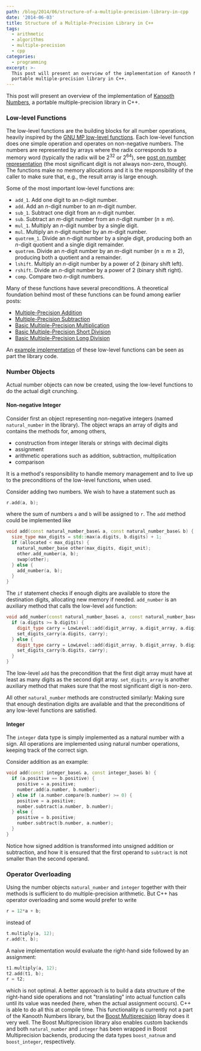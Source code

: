 ```yaml
---
path: /blog/2014/06/structure-of-a-multiple-precision-library-in-cpp
date: '2014-06-03'
title: Structure of a Multiple-Precision Library in C++
tags:
  - arithmetic
  - algorithms
  - multiple-precision
  - cpp
categories:
  - programming
excerpt: >-
  This post will present an overview of the implementation of Kanooth Numbers, a
  portable multiple-precision library in C++.
---
```

This post will present an overview of the implementation of [Kanooth Numbers](https://github.com/janmarthedal/kanooth-numbers), a portable multiple-precision library in C++.

### Low-level Functions

The low-level functions are the building blocks for all number operations, heavily inspired by the [GNU MP low-level functions](https://gmplib.org/manual/Low_002dlevel-Functions.html). Each low-level function does one simple operation and operates on non-negative numbers. The numbers are represented by arrays where the radix corresponds to a memory word (typically the radix will be 2<sup>32</sup> or 2<sup>64</sup>), see [post on number representation](/blog/2011/10/multiple-precision-number-representation) (the most significant digit is not always non-zero, though). The functions make no memory allocations and it is the responsibility of the caller to make sure that, e.g., the result array is large enough.

Some of the most important low-level functions are:

 * `add_1`. Add one digit to an <i>n</i>-digit number.
 * `add`. Add an <i>n</i>-digit number to an <i>m</i>-digit number.
 * `sub_1`. Subtract one digit from an <i>n</i>-digit number.
 * `sub`. Subtract an <i>m</i>-digit number from an <i>n</i>-digit number ($n \geq m$).
 * `mul_1`. Multiply an <i>n</i>-digit number by a single digit.
 * `mul`. Multiply an <i>n</i>-digit number by an <i>m</i>-digit number.
 * `quotrem_1`. Divide an <i>n</i>-digit number by a single digit, producing both an <i>n</i>-digit quotient and a single digit remainder.
 * `quotrem`. Divide an <i>n</i>-digit number by an <i>m</i>-digit number ($n \geq m \geq 2$), producing both a quotient and a remainder.
 * `lshift`. Multiply an <i>n</i>-digit number by a power of 2 (binary shift left).
 * `rshift`. Divide an <i>n</i>-digit number by a power of 2 (binary shift right).
 * `comp`. Compare two <i>n</i>-digit numbers.

Many of these functions have several preconditions. A theoretical foundation behind most of these functions can be found among earlier posts:

 * [Multiple-Precision Addition](/blog/2011/10/multiple-precision-addition)
 * [Multiple-Precision Subtraction](/blog/2011/10/multiple-precision-subtraction)
 * [Basic Multiple-Precision Multiplication](/blog/2011/11/basic-multiple-precision-multiplication)
 * [Basic Multiple-Precision Short Division](/blog/2012/11/basic-multiple-precision-short-division)
 * [Basic Multiple-Precision Long Division](/blog/2014/04/basic-multiple-precision-long-division)

An [example implementation](https://github.com/janmarthedal/kanooth-numbers/blob/28268a02e943629cb64cd4b68c4911f11674c6fb/kanooth/numbers/lowlevel/generic_has_double.hpp) of these low-level functions can be seen as part the library code.

### Number Objects

Actual number objects can now be created, using the low-level functions to do the actual digit crunching.

#### Non-negative Integer

Consider first an object representing non-negative integers (named `natural_number` in the library). The object wraps an array of digits and contains the methods for, among others,

 * construction from integer literals or strings with decimal digits
 * assignment
 * arithmetic operations such as addition, subtraction, multiplication
 * comparison

It is a method's responsibility to handle memory management and to live up to the preconditions of the low-level functions, when used.

Consider adding two numbers. We wish to have a statement such as

``` cpp
r.add(a, b);
```

where the sum of numbers `a` and `b` will be assigned to `r`. The `add` method could be implemented like

``` cpp
void add(const natural_number_base& a, const natural_number_base& b) {
  size_type max_digits = std::max(a.digits, b.digits) + 1;
  if (allocated < max_digits) {
    natural_number_base other(max_digits, digit_unit);
    other.add_number(a, b);
    swap(other);
  } else {
    add_number(a, b);
  }
}
```

The `if` statement checks if enough digits are available to store the destination digits, allocating new memory if needed. `add_number` is an auxiliary method that calls the low-level `add` function:

``` cpp
void add_number(const natural_number_base& a, const natural_number_base& b) {
  if (a.digits >= b.digits) {
    digit_type carry = LowLevel::add(digit_array, a.digit_array, a.digits, b.digit_array, b.digits);
    set_digits_carry(a.digits, carry);
  } else {
    digit_type carry = LowLevel::add(digit_array, b.digit_array, b.digits, a.digit_array, a.digits);
    set_digits_carry(b.digits, carry);
  }
}
```

The low-level `add` has the precondition that the first digit array must have at least as many digits as the second digit array. `set_digits_array` is another auxiliary method that makes sure that the most significant digit is non-zero.

All other `natural_number` methods are constructed similarly: Making sure that enough destination digits are available and that the preconditions of any low-level functions are satisfied.

#### Integer

The `integer` data type is simply implemented as a natural number with a sign. All operations are implemented using natural number operations, keeping track of the correct sign.

Consider addition as an example:

``` cpp
void add(const integer_base& a, const integer_base& b) {
  if (a.positive == b.positive) {
    positive = a.positive;
    number.add(a.number, b.number);
  } else if (a.number.compare(b.number) >= 0) {
    positive = a.positive;
    number.subtract(a.number, b.number);
  } else {
    positive = b.positive;
    number.subtract(b.number, a.number);
  }
}
```

Notice how signed addition is transformed into unsigned addition or subtraction, and how it is ensured that the first operand to `subtract` is not smaller than the second operand.

### Operator Overloading

Using the number objects `natural_number` and `integer` together with their methods is sufficient to do multiple-precision arithmetic. But C++ has operator overloading and some would prefer to write

``` cpp
r = 12*a + b;
```

instead of

``` cpp
t.multiply(a, 12);
r.add(t, b);
```

A naive implementation would evaluate the right-hand side followed by an assignment:

``` cpp
t1.multiply(a, 12);
t2.add(t1, b);
r = t2;
```

which is not optimal. A better approach is to build a data structure of the right-hand side operations and not "translating" into actual function calls until its value was needed (here, when the actual assignment occurs). C++ is able to do all this at compile time. This functionality is currently not a part of the Kanooth Numbers library, but the [Boost Multiprecision](http://www.boost.org/doc/libs/release/libs/multiprecision/) libray does it very well. The Boost Multiprecision library also enables custom backends and both `natural_number` and `integer` has been wrapped in Boost Multiprecision backends, producing the data types `boost_natnum` and `boost_integer`, respectively.
